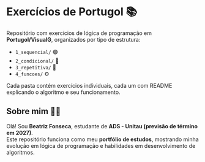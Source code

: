 # Exercícios de Portugol 📚

Repositório com exercícios de lógica de programação em **Portugol/VisualG**, organizados por tipo de estrutura:

- `1_sequencial/` 🟢
- `2_condicional/` 🔵
- `3_repetitiva/` 🔄
- `4_funcoes/` ⚙️

Cada pasta contém exercícios individuais, cada um com README explicando o algoritmo e seu funcionamento.

## Sobre mim 👩‍💻

Olá! Sou **Beatriz Fonseca**, estudante de **ADS - Unitau (previsão de término em 2027)**.  
Este repositório funciona como meu **portfólio de estudos**, mostrando minha evolução em lógica de programação e habilidades em desenvolvimento de algoritmos.

